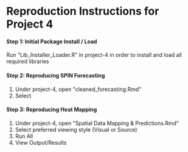 # Reproduction Instructions for Project 4

#### Step 1: Initial Package Install / Load

Run "Lib_Installer_Loader.R" in project-4 in order to install and load all required libraries

#### Step 2: Reproducing SPIN Forecasting

1. Under project-4, open "cleaned_forecasting.Rmd"
2. Select

#### Step 3: Reproducing Heat Mapping

1. Under project-4, open "Spatial Data Mapping & Predictions.Rmd"
2. Select preferred viewing style (Visual or Source)
3. Run All
4. View Output/Results